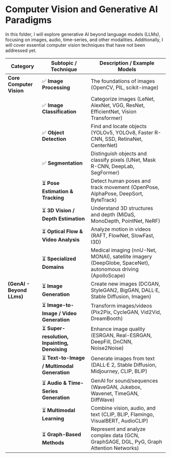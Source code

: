 # Computer Vision and Generative AI Paradigms
In this folder, I will explore generative AI beyond language models (LLMs), focusing on images, audio, time-series, and other modalities. Additionally, I will cover essential computer vision techniques that have not been addressed yet.

| Category                | Subtopic / Technique                                   | Description / Example Models                                                                                   |
|-------------------------|--------------------------------------------------------|---------------------------------------------------------------------------------------------------------------|
| **Core Computer Vision**| ✅ **Image Processing**                                | The foundations of images (OpenCV, PIL, scikit-image)                                                         |
|                         | ✅ **Image Classification**                            | Categorize images (LeNet, AlexNet, VGG, ResNet, EfficientNet, Vision Transformer)                             |
|                         | ✅ **Object Detection**                                | Find and locate objects (YOLOv5, YOLOv8, Faster R-CNN, SSD, RetinaNet, CenterNet)                             |
|                         | ✅ **Segmentation**                                    | Distinguish objects and classify pixels (UNet, Mask R-CNN, DeepLab, SegFormer)                                |
|                         | ⏳ **Pose Estimation & Tracking**                      | Detect human poses and track movement (OpenPose, AlphaPose, DeepSort, ByteTrack)                              |
|                         | ⏳ **3D Vision / Depth Estimation**                    | Understand 3D structures and depth (MiDaS, MonoDepth, PointNet, NeRF)                                         |
|                         | ⏳ **Optical Flow & Video Analysis**                   | Analyze motion in videos (RAFT, FlowNet, SlowFast, I3D)                                                       |
|                         | ⏳ **Specialized Domains**                             | Medical imaging (nnU-Net, MONAI), satellite imagery (DeepGlobe, SpaceNet), autonomous driving (ApolloScape)   |
| **(GenAI - Beyond LLms)**| ⏳ **Image Generation**                               | Create new images (DCGAN, StyleGAN2, BigGAN, DALL·E, Stable Diffusion, Imagen)                                |
|                         | ⏳ **Image-to-Image / Video Generation**               | Transform images/videos (Pix2Pix, CycleGAN, Vid2Vid, DreamBooth)                                              |
|                         | ⏳ **Super-resolution, Inpainting, Denoising**         | Enhance image quality (ESRGAN, Real-ESRGAN, DeepFill, DnCNN, Noise2Noise)                                     |
|                         | ⏳ **Text-to-Image / Multimodal Generation**           | Generate images from text (DALL·E 2, Stable Diffusion, Midjourney, CLIP, BLIP)                                |
|                         | ⏳ **Audio & Time-Series Generation**                  | GenAI for sound/sequences (WaveGAN, Jukebox, Wavenet, TimeGAN, DiffWave)                                      |
|                         | ⏳ **Multimodal Learning**                             | Combine vision, audio, and text (CLIP, BLIP, Flamingo, VisualBERT, AudioCLIP)                                 |
|                         | ⏳ **Graph-Based Methods**                             | Represent and analyze complex data (GCN, GraphSAGE, DGL, PyG, Graph Attention Networks)                       |

